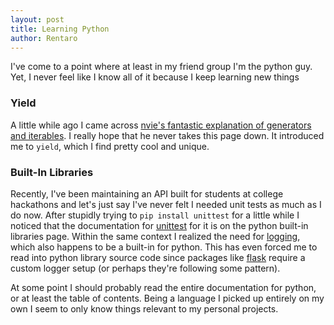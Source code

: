 ```yaml
---
layout: post
title: Learning Python
author: Rentaro
---
```


I've come to a point where at least in my friend group I'm the python guy. Yet, I never feel like I know all of it because I keep learning new things

### Yield
A little while ago I came across [nvie's fantastic explanation of generators and iterables](http://nvie.com/posts/iterators-vs-generators/). I really hope that he never takes this page down. It introduced me to ```yield```, which I find pretty cool and unique.

### Built-In Libraries
Recently, I've been maintaining an API built for students at college hackathons and let's just say I've never felt I needed unit tests as much as I do now. After stupidly trying to ```pip install unittest``` for a little while I noticed that the documentation for [unittest](https://docs.python.org/3.4/library/logging.html) for it is on the python built-in libraries page. Within the same context I realized the need for [logging](https://docs.python.org/3.4/library/unittest.html), which also happens to be a built-in for python. This has even forced me to read into python library source code since packages like [flask](http://flask.pocoo.org/) require a custom logger setup (or perhaps they're following some pattern).

At some point I should probably read the entire documentation for python, or at least the table of contents. Being a language I picked up entirely on my own I seem to only know things relevant to my personal projects.
